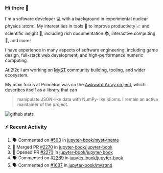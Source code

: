 ### Hi there 👋 

I'm a software developer 💻 with a background in experimental nuclear physics :atom:. My interest lies in tools :wrench: to improve productivity :chart_with_upwards_trend: and scientific insight :telescope:, including rich documentation 📚, interactive computing 🧮, and more! 

I have experience in many aspects of software engineering, including game design, full-stack web development, and high-performance numeric computing. 

At 2i2c I am working on [MyST](https://github.com/jupyter-book/mystmd) community building, tooling, and wider ecosystem. 

My main focus at Princeton was on the [Awkward Array project](awkward-array.org/), which describes itself as a library that can 
> manipulate JSON-like data with NumPy-like idioms. I remain an active maintainer of the project. 

![github stats](https://github-readme-stats.vercel.app/api?username=agoose77&show_icons=true&hide_rank=true&hide_title=true&bg_color=30,e76445,904e95&text_color=efe3ec&icon_color=efe3ec)
<!--
**agoose77/agoose77** is a ✨ _special_ ✨ repository because its `README.md` (this file) appears on your GitHub profile.

Here are some ideas to get you started:

- 🔭 I’m currently working on ...
- 🌱 I’m currently learning ...
- 👯 I’m looking to collaborate on ...
- 🤔 I’m looking for help with ...
- 💬 Ask me about ...
- 📫 How to reach me: ...
- 😄 Pronouns: ...
- ⚡ Fun fact: ...
-->

### :zap: Recent Activity

<!--START_SECTION:activity-->
1. 🗣 Commented on [#503](https://github.com/jupyter-book/myst-theme/pull/503#issuecomment-2511597570) in [jupyter-book/myst-theme](https://github.com/jupyter-book/myst-theme)
2. 🎉 Merged PR [#2270](https://github.com/jupyter-book/jupyter-book/pull/2270) in [jupyter-book/jupyter-book](https://github.com/jupyter-book/jupyter-book)
3. 💪 Opened PR [#2270](https://github.com/jupyter-book/jupyter-book/pull/2270) in [jupyter-book/jupyter-book](https://github.com/jupyter-book/jupyter-book)
4. 🗣 Commented on [#2269](https://github.com/jupyter-book/jupyter-book/pull/2269#issuecomment-2511116036) in [jupyter-book/jupyter-book](https://github.com/jupyter-book/jupyter-book)
5. 🗣 Commented on [#1687](https://github.com/jupyter-book/mystmd/issues/1687#issuecomment-2508910243) in [jupyter-book/mystmd](https://github.com/jupyter-book/mystmd)
<!--END_SECTION:activity-->
